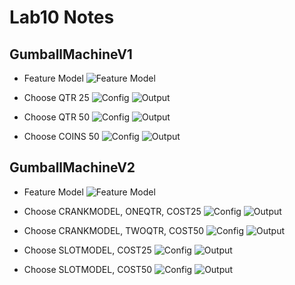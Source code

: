 # Lab10 Notes

## GumballMachineV1 

* Feature Model
![Feature Model](./Screenshots/GumballMachineV1/Feature_Model.png)

* Choose QTR 25
![Config](./Screenshots/GumballMachineV1/Feature_Model_Configs_QTR25.png)
![Output](./Screenshots/GumballMachineV1/Output_QTR25.png)

* Choose QTR 50
![Config](./Screenshots/GumballMachineV1/Feature_Model_Configs_QTR50.png)
![Output](./Screenshots/GumballMachineV1/Output_QTR50.png)

* Choose COINS 50
![Config](./Screenshots/GumballMachineV1/Feature_Model_Configs_COINS50.png)
![Output](./Screenshots/GumballMachineV1/Output_COINS50.png)

## GumballMachineV2

* Feature Model
![Feature Model](./Screenshots/GumballMachineV2/Feature_Model.png)

* Choose CRANKMODEL, ONEQTR, COST25
![Config](./Screenshots/GumballMachineV2/Feature_Model_Configs_CRANKMODEL_ONEQTR_COST25.png)
![Output](./Screenshots/GumballMachineV2/Output_CRANKMODEL_ONEQTR_COST25.png)

* Choose CRANKMODEL, TWOQTR, COST50
![Config](./Screenshots/GumballMachineV2/Feature_Model_Configs_CRANKMODEL_TWOQTR_COST50.png)
![Output](./Screenshots/GumballMachineV2/Output_CRANKMODEL_TWOQTR_COST50.png)

* Choose SLOTMODEL, COST25
![Config](./Screenshots/GumballMachineV2/Feature_Model_Configs_SLOTMODEL_COST25.png)
![Output](./Screenshots/GumballMachineV2/Output_SLOTMODEL_COST25.png)

* Choose SLOTMODEL, COST50
![Config](./Screenshots/GumballMachineV2/Feature_Model_Configs_SLOTMODEL_COST50.png)
![Output](./Screenshots/GumballMachineV2/Output_SLOTMODEL_COST50.png)



